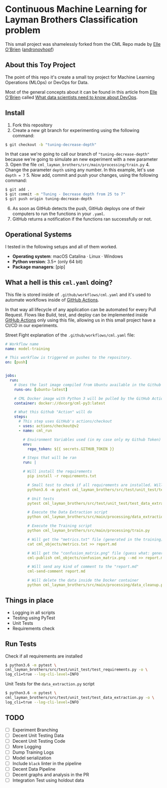 # Continuous Machine Learning for Layman Brothers Classification problem

This small project was shamelessly forked from the CML Repo made by [Elle O'Brien](https://elle-obrien.com/) ([andronovhopf](https://github.com/andronovhopf))

## About this Toy Project
The point of this repo it's create a small toy project for Machine Learning Operations (MLOps) or DevOps for Data.

Most of the general concepts about it can be found in this article from [Elle O'Brien](https://elle-obrien.com/) called [What data scientists need to know about DevOps](https://towardsdatascience.com/what-data-scientists-need-to-know-about-devops-2f8bc6660284).

## Install
1. Fork this repository
2. Create a new git branch for experimenting using the following command:
```bash
$ git checkout -b "tuning-decrease-depth"
```
In that case we're going to call our branch of `"tuning-decrease-depth"` because we're going to simulate an new experiment with a new parameter
3. Open the file `cml_layman_brothers/src/main/processing/train.py`
4. Change the parameter `depth` using any number. In this example, let's use `depth = 7`
5. Now add, commit and push your changes, using the following command:
```bash
$ git add .
$ git commit -m "Tuning - Decrease depth from 25 to 7"
$ git push origin tuning-decrease-depth
```
6. As soon as GitHub detects the push, GitHub deploys one of their computers to run the functions in your `.yaml`.
4. GitHub returns a notification if the functions ran successfully or not.



## Operational Systems

I tested in the following setups and all of them worked.

- **Operating system**: macOS Catalina · Linux · Windows
- **Python version**: 3.5+ (only 64 bit)
- **Package managers**: [pip]


## What a hell is this `cml.yaml` doing?
This file is stored inside of `.github/workflows/cml.yaml` and it's used to automate workflows inside of [GitHub Actions](https://docs.github.com/en/actions/configuring-and-managing-workflows/configuring-a-workflow).

In that way all lifecycle of any application can be automated for every Pull Request. Flows like Build, test, and deploy can be implemented inside [GitHub Actions](https://docs.github.com/en/actions/configuring-and-managing-workflows/configuring-a-workflow) only using this file, allowing us in this small project have a CI/CD in our experiments.

Street Fight explanation of the `.github/workflows/cml.yaml` file:
```yaml
# Workflow name
name: model-training

# This workflow is triggered on pushes to the repository.
on: [push]


jobs:
  run:
    # Uses the last image compiled from Ubuntu available in the Github Actions Marketplace
    runs-on: [ubuntu-latest]

    # CML Docker image with Python 3 will be pulled by the GitHub Actions runner
    container: docker://dvcorg/cml-py3:latest

    # What this Github "Action" will do
    steps:
      # This step uses GitHub's actions/checkout
      - uses: actions/checkout@v2
      - name: cml_run

        # Environment Variables used (in my case only my Github Token)
        env:
          repo_token: ${{ secrets.GITHUB_TOKEN }}

        # Steps that will be ran
        run: |

        # Will install the requirements
          pip install -r requirements.txt

          # Small test to check if all requirements are installed. Will break if something isn't right.
          python3.6 -m pytest cml_layman_brothers/src/test/unit_test/test_requirements.py -o log_cli=true --log-cli-level=INFO

          # Unit tests
          pytest cml_layman_brothers/src/test/unit_test/test_data_extraction.py -o log_cli=true --log-cli-level=INFO

          # Execute the Data Extraction script
          python cml_layman_brothers/src/main/processing/data_extraction.py

          # Execute the Training script
          python cml_layman_brothers/src/main/processing/train.py

          # Will get the "metrics.txt" file (generated in the training) and will get the model accuracy and will put inside of the report.md that is the file that will be used in the Pull Request for Code Review
          cat cml_objects/metrics.txt >> report.md

          # Will get the "confusion_matrix.png" file (guess what: generated in the training) and will get the confusion matrix and will put inside of the report.md that is the file that will be used in the Pull Request for Code Review
          cml-publish cml_objects/confusion_matrix.png --md >> report.md

          # Will send any kind of comment to the "report.md"
          cml-send-comment report.md

          # Will delete the data inside the Docker container
          python cml_layman_brothers/src/main/processing/data_cleanup.py
```

## Things in place

- Logging in all scripts
- Testing using PyTest
- Unit Tests
- Requirements check


## Run Tests
Check if all requirements are installed
```bash
$ python3.6 -m pytest \
cml_layman_brothers/src/test/unit_test/test_requirements.py -o \
log_cli=true --log-cli-level=INFO
```

Unit Tests for the `data_extraction.py` script
```bash
$ python3.6 -m pytest \
cml_layman_brothers/src/test/unit_test/test_data_extraction.py -o \
log_cli=true --log-cli-level=INFO
```

## TODO
- [ ] Experiment Branching
- [ ] Decent Unit Testing Data
- [ ] Decent Unit Testing Code
- [ ] More Logging
- [ ] Dump Training Logs
- [ ] Model serialization
- [ ] Include `black` linter in the pipeline
- [ ] Decent Data Pipeline
- [ ] Decent graphs and analysis in the PR
- [ ] Integration Test using holdout data
